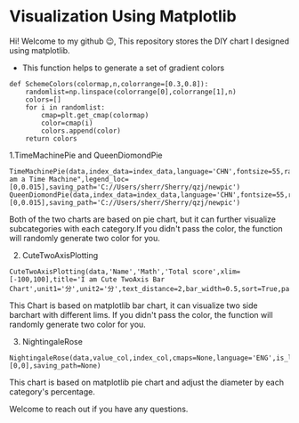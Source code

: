 # Visualization Using Matplotlib
Hi! Welcome to my github :wink:, This repository stores the DIY chart I designed using matplotlib.

- This function helps to generate a set of gradient colors 
```
def SchemeColors(colormap,n,colorrange=[0.3,0.8]):
    randomlist=np.linspace(colorrange[0],colorrange[1],n)
    colors=[]
    for i in randomlist:
        cmap=plt.get_cmap(colormap)
        color=cmap(i)
        colors.append(color)
    return colors 
```
1.TimeMachinePie and QueenDiomondPie
```
TimeMachinePie(data,index_data=index_data,language='CHN',fontsize=55,radius=1,title="I am a Time Machine",legend_loc=[0,0.015],saving_path='C://Users/sherr/Sherry/qzj/newpic')
QueenDiomondPie(data,index_data=index_data,language='CHN',fontsize=55,radius=1,legend_loc=[0,0.015],saving_path='C://Users/sherr/Sherry/qzj/newpic')
```

Both of the two charts are based on pie chart, but it can further visualize subcategories with each category.If you didn't pass the color, the function will randomly generate two color for you.

2. CuteTwoAxisPlotting
```
CuteTwoAxisPlotting(data,'Name','Math','Total score',xlim=[-100,100],title='I am Cute TwoAxis Bar Chart',unit1='分',unit2='分',text_distance=2,bar_width=0.5,sort=True,pad=150)
```
This Chart is based on matplotlib bar chart, it can visualize two side barchart with different lims. If you didn't pass the color, the function will randomly generate two color for you.

3. NightingaleRose
```
NightingaleRose(data,value_col,index_col,cmaps=None,language='ENG',is_label_show=True,labeldis=0.7,label_color='white',fontsize=50,radius=0.9,darkness=0.45,unit="",legend_loc=[0,0],saving_path=None)
```
This chart is based on matplotlib pie chart and adjust the diameter by each category's percentage.  

Welcome to reach out if you have any questions.
 
